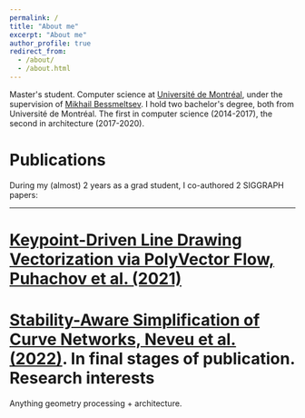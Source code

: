```yaml
---
permalink: /
title: "About me"
excerpt: "About me"
author_profile: true
redirect_from: 
  - /about/
  - /about.html
---
```

Master's student. Computer science at [Universit&#233; de Montr&#233;al](https://www.umontreal.ca/), under the supervision of [Mikhail Bessmeltsev](http://www-labs.iro.umontreal.ca/~bmpix/). I hold two bachelor's degree, both from Universit&#233; de Montr&#233;al. The first in computer science (2014-2017), the second in architecture (2017-2020).

Publications
======
During my (almost) 2 years as a grad student, I co-authored 2 SIGGRAPH papers:  
***  
[Keypoint-Driven Line Drawing Vectorization via PolyVector Flow, Puhachov et al. (2021)](https://www-ens.iro.umontreal.ca/~puhachoi/keypoint-driven-polyvector-flow/)  
===    
[Stability-Aware Simplification of Curve Networks, Neveu et al. (2022)](https://wwwnev.github.io). In final stages of publication.  
Research interests
======
Anything geometry processing + architecture. 
